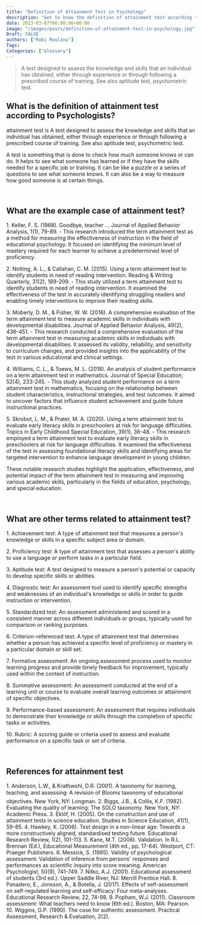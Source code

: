 ```yaml
---
title: "Definition of Attainment Test in Psychology"
description: "Get to know the definition of attainment test according to psychologists."
date: 2023-03-07T06:00:00+00:00
image: "/images/posts/definition-of-attainment-test-in-psychology.jpg"
Draft: FALSE
authors: ["Robi Maulana"]
Tags: 
Categories: ["Glossary"]
---
```






> A test designed to assess the knowledge and skills that an individual has obtained, either through experience or through following a prescribed course of training. See also aptitude test, psychometric test.

## What is the definition of attainment test according to Psychologists?

attainment test is A test designed to assess the knowledge and skills that an individual has obtained, either through experience or through following a prescribed course of training. See also aptitude test, psychometric test.

A test is something that is done to check how much someone knows or can do. It helps to see what someone has learned or if they have the skills needed for a specific job or training. It can be like a puzzle or a series of questions to see what someone knows. It can also be a way to measure how good someone is at certain things.

 

## What are the example case of attainment test?

1\. Keller, F. S. (1968). Goodbye, teacher ... Journal of Applied Behavior Analysis, 1(1), 79-89. - This research introduced the term attainment test as a method for measuring the effectiveness of instruction in the field of educational psychology. It focused on identifying the minimum level of mastery required for each learner to achieve a predetermined level of proficiency.

2\. Nolting, A. L., & Callahan, C. M. (2015). Using a term attainment test to identify students in need of reading intervention. Reading & Writing Quarterly, 31(2), 189-209. - This study utilized a term attainment test to identify students in need of reading intervention. It examined the effectiveness of the test in accurately identifying struggling readers and enabling timely interventions to improve their reading skills.

3\. Moberly, D. M., & Fisher, W. W. (2016). A comprehensive evaluation of the term attainment test to measure academic skills in individuals with developmental disabilities. Journal of Applied Behavior Analysis, 49(2), 436-451. - This research conducted a comprehensive evaluation of the term attainment test in measuring academic skills in individuals with developmental disabilities. It assessed its validity, reliability, and sensitivity to curriculum changes, and provided insights into the applicability of the test in various educational and clinical settings.

4\. Williams, C. L., & Toews, M. L. (2018). An analysis of student performance on a term attainment test in mathematics. Journal of Special Education, 52(4), 233-245. - This study analyzed student performance on a term attainment test in mathematics, focusing on the relationship between student characteristics, instructional strategies, and test outcomes. It aimed to uncover factors that influence student achievement and guide future instructional practices.

5\. Skrobot, L. M., & Prater, M. A. (2020). Using a term attainment test to evaluate early literacy skills in preschoolers at risk for language difficulties. Topics in Early Childhood Special Education, 39(1), 36-48. - This research employed a term attainment test to evaluate early literacy skills in preschoolers at risk for language difficulties. It examined the effectiveness of the test in assessing foundational literacy skills and identifying areas for targeted intervention to enhance language development in young children.

These notable research studies highlight the application, effectiveness, and potential impact of the term attainment test in measuring and improving various academic skills, particularly in the fields of education, psychology, and special education.

 

## What are other terms related to attainment test?

1\. Achievement test: A type of attainment test that measures a person's knowledge or skills in a specific subject area or domain.

2\. Proficiency test: A type of attainment test that assesses a person's ability to use a language or perform tasks in a particular field.

3\. Aptitude test: A test designed to measure a person's potential or capacity to develop specific skills or abilities.

4\. Diagnostic test: An assessment tool used to identify specific strengths and weaknesses of an individual's knowledge or skills in order to guide instruction or intervention.

5\. Standardized test: An assessment administered and scored in a consistent manner across different individuals or groups, typically used for comparison or ranking purposes.

6\. Criterion-referenced test: A type of attainment test that determines whether a person has achieved a specific level of proficiency or mastery in a particular domain or skill set.

7\. Formative assessment: An ongoing assessment process used to monitor learning progress and provide timely feedback for improvement, typically used within the context of instruction.

8\. Summative assessment: An assessment conducted at the end of a learning unit or course to evaluate overall learning outcomes or attainment of specific objectives.

9\. Performance-based assessment: An assessment that requires individuals to demonstrate their knowledge or skills through the completion of specific tasks or activities.

10\. Rubric: A scoring guide or criteria used to assess and evaluate performance on a specific task or set of criteria.

 

## References for attainment test

1\. Anderson, L.W., & Krathwohl, D.R. (2001). A taxonomy for learning, teaching, and assessing: A revision of Blooms taxonomy of educational objectives. New York, NY: Longman. 2. Biggs, J.B., & Collis, K.F. (1982). Evaluating the quality of learning: The SOLO taxonomy. New York, NY: Academic Press. 3. Eklöf, H. (2005). On the construction and use of attainment tests in science education. Studies in Science Education, 41(1), 59-85. 4. Hawkey, K. (2006). Test design in a non-linear age: Towards a more constructively aligned, standardised testing future. Educational Research Review, 1(2), 101-113. 5. Kane, M.T. (2006). Validation. In R.L. Brennan (Ed.), Educational Measurement (4th ed., pp. 17-64). Westport, CT: Praeger Publishers. 6. Messick, S. (1995). Validity of psychological assessment: Validation of inference from persons' responses and performances as scientific inquiry into score meaning. American Psychologist, 50(9), 741-749. 7. Nitko, A.J. (2001). Educational assessment of students (3rd ed.). Upper Saddle River, NJ: Merrill Prentice Hall. 8. Panadero, E., Jonsson, A., & Botella, J. (2017). Effects of self-assessment on self-regulated learning and self-efficacy: Four meta-analyses. Educational Research Review, 22, 74-98. 9. Popham, W.J. (2011). Classroom assessment: What teachers need to know (6th ed.). Boston, MA: Pearson. 10. Wiggins, G.P. (1990). The case for authentic assessment. Practical Assessment, Research & Evaluation, 2(2).
